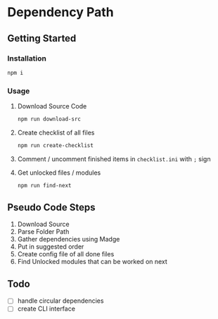 # Dependency Path


## Getting Started


### Installation

```bash
npm i
```

### Usage

1. Download Source Code

    ```bash
    npm run download-src
    ```

2. Create checklist of all files

    ```bash
    npm run create-checklist
    ```

3. Comment / uncomment finished items in `checklist.ini` with `;` sign

4. Get unlocked files / modules

    ```bash
    npm run find-next
    ```



## Pseudo Code Steps

1. Download Source
2. Parse Folder Path
3. Gather dependencies using Madge
4. Put in suggested order
5. Create config file of all done files
6. Find Unlocked modules that can be worked on next





## Todo

* [ ] handle circular dependencies
* [ ] create CLI interface

